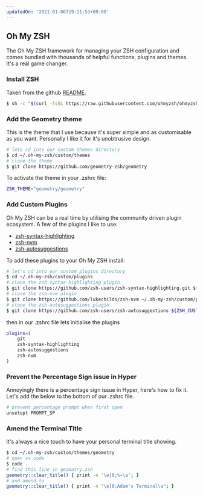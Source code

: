 ```yaml
---
updatedOn: '2021-01-06T19:11:53+00:00'
---
```


## Oh My ZSH

The Oh My ZSH framework for managing your ZSH configuration and comes bundled with thousands of helpful functions, plugins and themes. It's a real game changer.

### Install ZSH

Taken from the github [README](https://github.com/ohmyzsh/ohmyzsh).

```bash
$ sh -c "$(curl -fsSL https://raw.githubusercontent.com/ohmyzsh/ohmyzsh/master/tools/install.sh)"
```

### Add the Geometry theme

This is the theme that I use because it's super simple and as customisable as you want. Personally I like it for it's unobtrusive design.

```bash
# lets cd into our custom themes directory
$ cd ~/.oh-my-zsh/custom/themes
# clone the theme
$ git clone https://github.com/geometry-zsh/geometry
```

To activate the theme in your .zshrc file:

```bash
ZSH_THEME="geometry/geometry"
```

### Add Custom Plugins

Oh My ZSH can be a real time by utilising the community driven plugin ecosystem. A few of the plugins I like to use:

- [zsh-syntax-highlighting](https://github.com/zsh-users/zsh-syntax-highlighting)
- [zsh-nvm](https://github.com/lukechilds/zsh-nvm)
- [zsh-autosuggestions](https://github.com/zsh-users/zsh-autosuggestions)

To add these plugins to your Oh My ZSH install:

```bash
# let's cd into our custom plugins directory
$ cd ~/.oh-my-zsh/custom/plugins
# clone the zsh-syntax-highlighting plugin
$ git clone https://github.com/zsh-users/zsh-syntax-highlighting.git ${ZSH_CUSTOM:-~/.oh-my-zsh/custom}/plugins/zsh-syntax-highlighting
# clone the zsh-nvm plugin
$ git clone https://github.com/lukechilds/zsh-nvm ~/.oh-my-zsh/custom/plugins/zsh-nvm
# clone the zsh-autosuggestions plugin
$ git clone https://github.com/zsh-users/zsh-autosuggestions ${ZSH_CUSTOM:-~/.oh-my-zsh/custom}/plugins/zsh-autosuggestions
```

then in our .zshrc file lets initialise the plugins

```bash
plugins=(
    git
    zsh-syntax-highlighting
    zsh-autosuggestions
    zsh-nvm
)
```

### Prevent the Percentage Sign issue in Hyper

Annoyingly there is a percentage sign issue in Hyper, here's how to fix it. Let's add the below to the bottom of our .zshrc file.

```bash
# prevent percentage prompt when first open
unsetopt PROMPT_SP
```

### Amend the Terminal Title

It's always a nice touch to have your personal terminal title showing.

```bash
$ cd ~/.oh-my-zsh/custom/themes/geometry
# open vs code
$ code .
# find this line in geomatry.zsh
geometry::clear_title() { print -n '\e]0;%~\a'; }
# and amend to
geometry::clear_title() { print -n "\e]0;Adam's Terminal\a"; }
```
